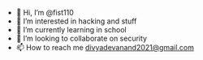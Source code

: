 - 👋 Hi, I’m @fist110
- 👀 I’m interested in hacking and stuff
- 🌱 I’m currently learning in school
- 💞️ I’m looking to collaborate on security 
- 📫 How to reach me divyadevanand2021@gmail.com

<!---
fist110/fist110 is a ✨ special ✨ repository because its `README.md` (this file) appears on your GitHub profile.
You can click the Preview link to take a look at your changes.
--->
